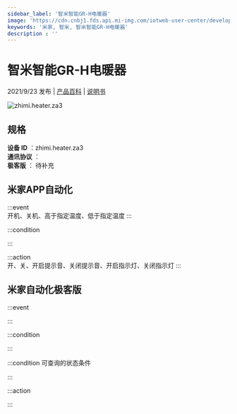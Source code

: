 ```yaml
---
sidebar_label: '智米智能GR-H电暖器'
image: 'https://cdn.cnbj1.fds.api.mi-img.com/iotweb-user-center/developer_1679069810354MULU2WUq.png?GalaxyAccessKeyId=AKVGLQWBOVIRQ3XLEW&Expires=9223372036854775807&Signature=NhPI622tiLHUqFSv+UCU0dT4s3c='
keywords: '米家, 智米, 智米智能GR-H电暖器'
description : ''
---
```

# 智米智能GR-H电暖器

2021/9/23 发布 | [产品百科](https://home.mi.com/webapp/content/baike/product/index.html?model=zhimi.heater.za3/) | [说明书](https://home.mi.com/views/introduction.html?model=zhimi.heater.za3&region=cn)

![zhimi.heater.za3](https://cdn.cnbj1.fds.api.mi-img.com/iotweb-user-center/developer_1679069810354MULU2WUq.png?GalaxyAccessKeyId=AKVGLQWBOVIRQ3XLEW&Expires=9223372036854775807&Signature=NhPI622tiLHUqFSv+UCU0dT4s3c=)

## 规格  
> 
**设备 ID** ：zhimi.heater.za3  
**通讯协议** ：  
**极客版**  ： 待补充 


## 米家APP自动化  

:::event  
开机、关机、高于指定温度、低于指定温度
:::

:::condition  

:::

:::action   
开、关、开启提示音、关闭提示音、开启指示灯、关闭指示灯
:::

## 米家自动化极客版  

:::event  

:::

:::condition  

:::

:::condition 可查询的状态条件  

:::

:::action  

:::

        
